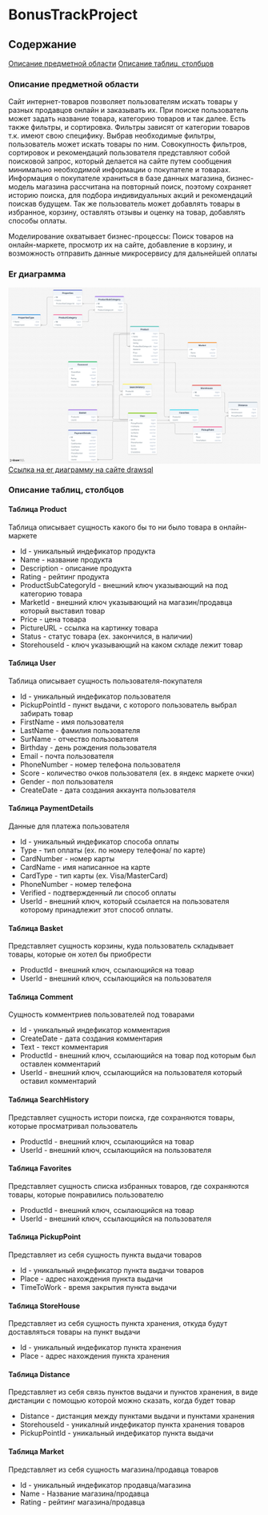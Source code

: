 # BonusTrackProject
## Содержание

[Описание предметной области](###po)
[Описание таблиц, столбцов](###desc-table)

<a name="po"></a>
### Описание предметной области
Сайт интернет-товаров позволяет пользователям искать товары у разных продавцов онлайн и заказывать их. При поиске пользователь может задать название товара, категорию товаров и так далее. Есть также фильтры, и сортировка. Фильтры зависят от категории товаров т.к. имеют свою специфику. Выбрав необходимые фильтры, пользователь может искать товары по ним. Совокупность фильтров, сортировок и рекомендаций пользователя представляют собой поисковой запрос, который делается на сайте путем сообщения минимально необходимой информации о покупателе и товарах. Информация о покупателе храниться в базе данных магазина, бизнес-модель магазина рассчитана на повторный поиск, поэтому сохраняет историю поиска, для подбора индивидуальных акций и рекомендаций поискав будущем. Так же пользователь может добавлять товары в избранное, корзину, оставлять отзывы и оценку на товар, добавлять способы оплаты.

Моделирование охватывает бизнес-процессы: Поиск товаров на онлайн-маркете, просмотр их на сайте, добавление в корзину, и возможность отправить данные микросервису для дальнейшей оплаты

### Er диаграмма
![Er диаграмма](https://github.com/51Sirius/BonusTrackProject/blob/main/er-diagram.png?raw=true)
[Ссылка на er диаграмму на сайте drawsql](https://drawsql.app/teams/belaz-team/diagrams/onlinemarket)

<a name="desc-table"></a>
### Описание таблиц, столбцов

#### Таблица Product
Таблица описывает сущность какого бы то ни было товара в онлайн-маркете
* Id - уникальный индефикатор продукта
* Name - название продукта
* Description - описание продукта
* Rating - рейтинг продукта
* ProductSubCategoryId - внешний ключ указывающий на под категорию товара
* MarketId - внешний ключ указывающий на магазин/продавца который выставил товар
* Price - цена товара
* PictureURL - ссылка на картинку товара
* Status - статус товара (ex. закончился, в наличии)
* StorehouseId - ключ указывающий на каком складе лежит товар

#### Таблица User
Таблица описывает сущность пользователя-покупателя
* Id - уникальный индефикатор пользователя
* PickupPointId - пункт выдачи, с которого пользователь выбрал забирать товар
* FirstName - имя пользователя
* LastName - фамилия пользователя
* SurName - отчество пользователя
* Birthday - день рождения пользователя
* Email - почта пользователя
* PhoneNumber - номер телефона пользователя
* Score - количество очков пользователя (ex. в яндекс маркете очки)
* Gender - пол пользователя
* CreateDate - дата создания аккаунта пользователя

#### Таблица PaymentDetails
Данные для платежа пользователя
* Id - уникальный индефикатор способа оплаты
* Type - тип оплаты (ex. по номеру телефона/ по карте)
* CardNumber - номер карты
* CardName - имя написанное на карте
* CardType - тип карты (ex. Visa/MasterCard)
* PhoneNumber - номер телефона
* Verified - подтвержденный ли способ оплаты
* UserId - внешний ключ, который ссылается на пользователя которому принадлежит этот способ оплаты.

#### Таблица Basket
Представляет сущность корзины, куда пользователь складывает товары, которые он хотел бы приобрести
* ProductId - внешний ключ, ссылающийся на товар
* UserId - внешний ключ, ссылающийся на пользователя

#### Таблица Comment
Сущность комментриев пользователей под товарами
* Id - уникальный индефикатор комментария
* CreateDate - дата создания комментария
* Text - текст комментария
* ProductId - внешний ключ, ссылающийся на товар под которым был оставлен комментарий
* UserId - внешний ключ, ссылающийся на пользователя который оставил комментарий

#### Таблица SearchHistory
Представляет сущность истори поиска, где сохраняются товары, которые просматривал пользователь
* ProductId - внешний ключ, ссылающийся на товар
* UserId - внешний ключ, ссылающийся на пользователя

#### Таблица Favorites
Представляет сущность списка избранных товаров, где сохраняются товары, которые понравились пользователю
* ProductId - внешний ключ, ссылающийся на товар
* UserId - внешний ключ, ссылающийся на пользователя

#### Таблица PickupPoint
Представляет из себя сущность пункта выдачи товаров
* Id - уникальный индефикатор пункта выдачи товаров
* Place - адрес нахождения пункта выдачи
* TimeToWork - время закрытия пункта выдачи

#### Таблица StoreHouse
Представляет из себя сущность пункта хранения, откуда будут доставляться товары на пункт выдачи
* Id - уникальный индефикатор пункта хранения
* Place - адрес нахождения пункта хранения

#### Таблица Distance
Представляет из себя связь пунктов выдачи и пунктов хранения, в виде дистанции с помощью которой можно сказать, когда будет товар
* Distance - дистанция между пунктами выдачи и пунктами хранения
* StorehouseId - уникалный индефикатор пункта хранения товаров
* PickupPointId - уникальный индефикатор пункта выдачи

#### Таблица Market
Представляет из себя сущность магазина/продавца товаров
* Id - уникальный индефикатор продавца/магазина
* Name - Название магазина/продавца
* Rating - рейтинг магазина/продавца

